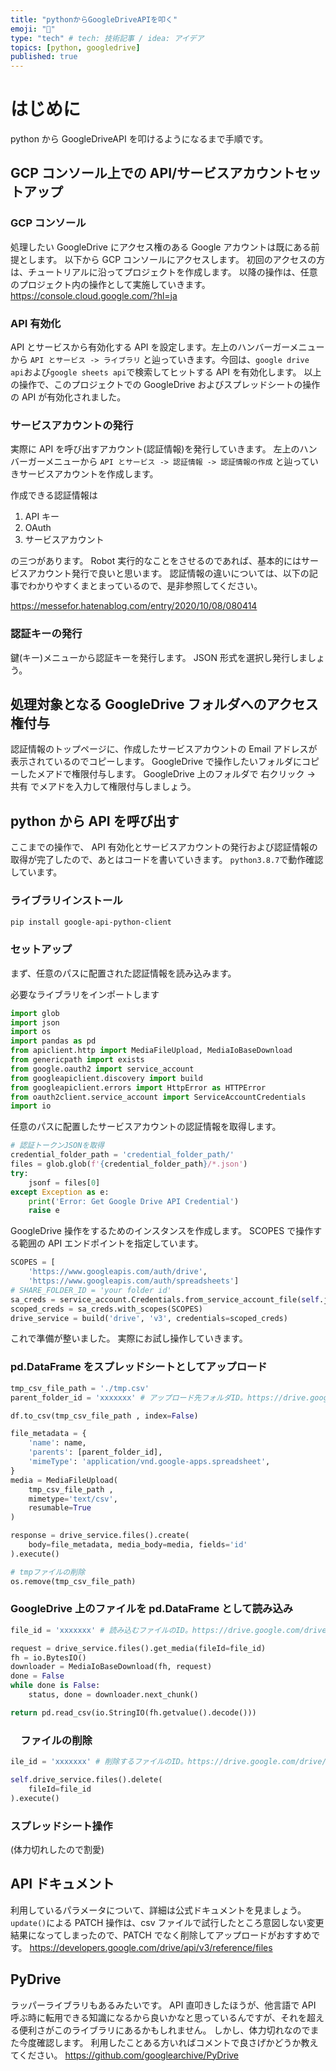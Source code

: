 ```yaml
---
title: "pythonからGoogleDriveAPIを叩く"
emoji: "🐡"
type: "tech" # tech: 技術記事 / idea: アイデア
topics: [python, googledrive]
published: true
---
```


# はじめに

python から GoogleDriveAPI を叩けるようになるまで手順です。

## GCP コンソール上での API/サービスアカウントセットアップ

### GCP コンソール

処理したい GoogleDrive にアクセス権のある Google アカウントは既にある前提とします。
以下から GCP コンソールにアクセスします。
初回のアクセスの方は、チュートリアルに沿ってプロジェクトを作成します。
以降の操作は、任意のプロジェクト内の操作として実施していきます。
https://console.cloud.google.com/?hl=ja

### API 有効化

API とサービスから有効化する API を設定します。左上のハンバーガーメニューから
`API とサービス -> ライブラリ`
と辿っていきます。今回は、`google drive api`および`google sheets api`で検索してヒットする API を有効化します。
以上の操作で、このプロジェクトでの GoogleDrive およびスプレッドシートの操作の API が有効化されました。

### サービスアカウントの発行

実際に API を呼び出すアカウント(認証情報)を発行していきます。
左上のハンバーガーメニューから
`API とサービス -> 認証情報 -> 認証情報の作成`
と辿っていきサービスアカウントを作成します。

作成できる認証情報は

1. API キー
2. OAuth
3. サービスアカウント

の三つがあります。
Robot 実行的なことをさせるのであれば、基本的にはサービスアカウント発行で良いと思います。
認証情報の違いについては、以下の記事でわかりやすくまとまっているので、是非参照してください。

https://messefor.hatenablog.com/entry/2020/10/08/080414

### 認証キーの発行

鍵(キー)メニューから認証キーを発行します。
JSON 形式を選択し発行しましょう。

## 処理対象となる GoogleDrive フォルダへのアクセス権付与

認証情報のトップページに、作成したサービスアカウントの Email アドレスが表示されているのでコピーします。
GoogleDrive で操作したいフォルダにコピーしたメアドで権限付与します。
GoogleDrive 上のフォルダで 右クリック -> 共有 でメアドを入力して権限付与しましょう。

## python から API を呼び出す

ここまでの操作で、 API 有効化とサービスアカウントの発行および認証情報の取得が完了したので、あとはコードを書いていきます。
`python3.8.7`で動作確認しています。

### ライブラリインストール

```bash
pip install google-api-python-client
```

### セットアップ

まず、任意のパスに配置された認証情報を読み込みます。

必要なライブラリをインポートします

```python
import glob
import json
import os
import pandas as pd
from apiclient.http import MediaFileUpload, MediaIoBaseDownload
from genericpath import exists
from google.oauth2 import service_account
from googleapiclient.discovery import build
from googleapiclient.errors import HttpError as HTTPError
from oauth2client.service_account import ServiceAccountCredentials
import io
```

任意のパスに配置したサービスアカウントの認証情報を取得します。

```python
# 認証トークンJSONを取得
credential_folder_path = 'credential_folder_path/'
files = glob.glob(f'{credential_folder_path}/*.json')
try:
    jsonf = files[0]
except Exception as e:
    print('Error: Get Google Drive API Credential')
    raise e
```

GoogleDrive 操作をするためのインスタンスを作成します。
SCOPES で操作する範囲の API エンドポイントを指定しています。

```python
SCOPES = [
    'https://www.googleapis.com/auth/drive',
    'https://www.googleapis.com/auth/spreadsheets']
# SHARE_FOLDER_ID = 'your folder id'
sa_creds = service_account.Credentials.from_service_account_file(self.jsonf)
scoped_creds = sa_creds.with_scopes(SCOPES)
drive_service = build('drive', 'v3', credentials=scoped_creds)
```

これで準備が整いました。
実際にお試し操作していきます。

### pd.DataFrame をスプレッドシートとしてアップロード

```python
tmp_csv_file_path = './tmp.csv'
parent_folder_id = 'xxxxxxx' # アップロード先フォルダID。https://drive.google.com/drive/folders/xxxxxxxxxx <- ここの部分

df.to_csv(tmp_csv_file_path , index=False)

file_metadata = {
    'name': name,
    'parents': [parent_folder_id],
    'mimeType': 'application/vnd.google-apps.spreadsheet',
}
media = MediaFileUpload(
    tmp_csv_file_path ,
    mimetype='text/csv',
    resumable=True
)

response = drive_service.files().create(
    body=file_metadata, media_body=media, fields='id'
).execute()

# tmpファイルの削除
os.remove(tmp_csv_file_path)
```

### GoogleDrive 上のファイルを pd.DataFrame として読み込み

```python
file_id = 'xxxxxxx' # 読み込むファイルのID。https://drive.google.com/drive/folders/xxxxxxxxxx <- ここの部分

request = drive_service.files().get_media(fileId=file_id)
fh = io.BytesIO()
downloader = MediaIoBaseDownload(fh, request)
done = False
while done is False:
    status, done = downloader.next_chunk()

return pd.read_csv(io.StringIO(fh.getvalue().decode()))
```

### 　ファイルの削除

```python
ile_id = 'xxxxxxx' # 削除するファイルのID。https://drive.google.com/drive/folders/xxxxxxxxxx <- ここの部分

self.drive_service.files().delete(
    fileId=file_id
).execute()
```

### スプレッドシート操作

(体力切れしたので割愛)

## API ドキュメント

利用しているパラメータについて、詳細は公式ドキュメントを見ましょう。
`update()`による PATCH 操作は、csv ファイルで試行したところ意図しない変更結果になってしまったので、PATCH でなく削除してアップロードがおすすめです。
https://developers.google.com/drive/api/v3/reference/files

## PyDrive

ラッパーライブラリもあるみたいです。
API 直叩きしたほうが、他言語で API 呼ぶ時に転用できる知識になるから良いかなと思っているんですが、それを超える便利さがこのライブラリにあるかもしれません。
しかし、体力切れなのでまた今度確認します。
利用したことある方いればコメントで良さげかどうか教えてください。
https://github.com/googlearchive/PyDrive
